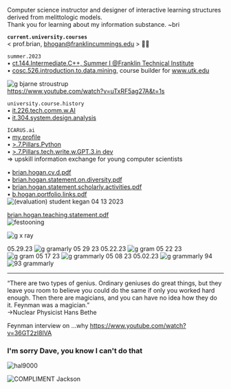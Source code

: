 Computer science instructor and designer of interactive learning structures derived from melittologic models.  
Thank you for learning about my information substance. ~bri  

**`current.university.courses`**  
< prof.brian, bhogan@franklincummings.edu > 🧑‍🚀  

`summer.2023`  
• [ct.144.Intermediate.C++, Summer I @Franklin Technical Institute](https://github.com/bbe2/professor/tree/ct.144.intermedat.C%2B%2B)   
• [cosc.526.introduction.to.data.mining](https://github.com/bbe2/professor/tree/cosc.526.intro.to.data.Mining.utk.edu), course builder for www.utk.edu   

![g bjarne stroustrup](https://github.com/bbe2/professor/assets/59778456/8b4ddce9-6598-4f4a-b1d4-65291057900a)  
https://www.youtube.com/watch?v=uTxRF5ag27A&t=1s  

`university.course.history`  
• [it.226.tech.comm.w.AI](https://github.com/bbe2/professor/tree/it.226.technical.communication.w.ai)  
• [it.304.system.design.analysis](https://github.com/bbe2/IT.304.Fall.2022)  

`ICARUS.ai`  
• [my.profile](https://icarus-ai.enki.tech/teacher-profile/brian-hogan)  
• [>.7.Pillars.Python](https://github.com/bbe2/professor/tree/7.pillars.py)  
• [>.7.Pillars.tech.write.w.GPT.3.in dev](https://github.com/bbe2/professor/tree/7.pillars.py)  
=> upskill information exchange for young computer scientists  

• [brian.hogan.cv.d.pdf](https://github.com/bbe2/professor/files/11502827/brian.hogan.cv.d.pdf)  
• [brian.hogan.statement.on.diversity.pdf](https://github.com/bbe2/professor/files/11437285/brian.hogan.statement.on.diversity.pdf)  
• [brian.hogan.statement.scholarly.activities.pdf](https://github.com/bbe2/professor/files/11502613/brian.hogan.statement.scholarly.activities.pdf)  
• [b.hogan.portfolio.links.pdf](https://github.com/bbe2/professor/files/11502611/b.hogan.portfolio.links.pdf)  
![(evaluation) student kegan 04 13 2023](https://github.com/bbe2/professor/assets/59778456/356cefc6-475e-472f-8b75-e23c5b5b38b9)  

[brian.hogan.teaching.statement.pdf](https://github.com/bbe2/professor/files/11437287/brian.hogan.teaching.statement.pdf)  
![festooning](https://user-images.githubusercontent.com/59778456/235022589-fbb23ebb-d35f-4533-b767-491e1414c652.PNG)  

![g x ray](https://github.com/bbe2/professor/assets/59778456/9b14833f-938c-4dcb-90a2-48a4821dfd59)  

05.29.23
![g gramarly 05 29 23](https://github.com/bbe2/professor/assets/59778456/fda0f1d9-38f9-4eab-8c2d-f822bb721744)
05.22.23 ![g gram 05 22 23](https://github.com/bbe2/professor/assets/59778456/0becb7f8-1233-4133-b659-b55ca7e67208)
![g gram 05 17 23](https://github.com/bbe2/professor/assets/59778456/46f93955-8512-4340-b844-7114aba34dea)
![g grammarly 05 08 23](https://github.com/bbe2/professor/assets/59778456/4eeccd40-dc85-4b97-bf6a-b033047f8d39)
05.02.23
![g grammarly 94](https://user-images.githubusercontent.com/59778456/235565287-e355ca42-bb45-4417-a30f-dcee45f84bc5.jpg)
![93 grammarly](https://user-images.githubusercontent.com/59778456/225014381-d60a46db-2e43-4f31-a58e-6e238bf13e81.PNG)

----------- 
“There are two types of genius. Ordinary geniuses do great things, but they leave you room to believe you could do the same if only you worked hard enough.  Then there are magicians, and you can have no idea how they do it. Feynman was a magician.”  
->Nuclear Physicist Hans Bethe  

Feynman interview on …why  https://www.youtube.com/watch?v=36GT2zI8lVA   


### I'm sorry Dave, you know I can't do that 
![hal9000](https://user-images.githubusercontent.com/59778456/218209079-232d8f04-bb9a-4843-a6a1-d8cdf25a19fd.png)

![COMPLIMENT Jackson](https://github.com/bbe2/professor/assets/59778456/55b15676-2ea6-490f-9bc1-86e85acf230a)  
